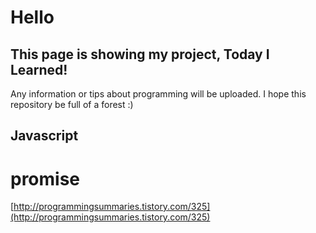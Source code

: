 Hello
=
This page is showing my project, Today I Learned!
-

Any information or tips about programming will be uploaded. I hope this repository be full of a forest :)

## Javascript

# promise
[http://programmingsummaries.tistory.com/325](http://programmingsummaries.tistory.com/325)
